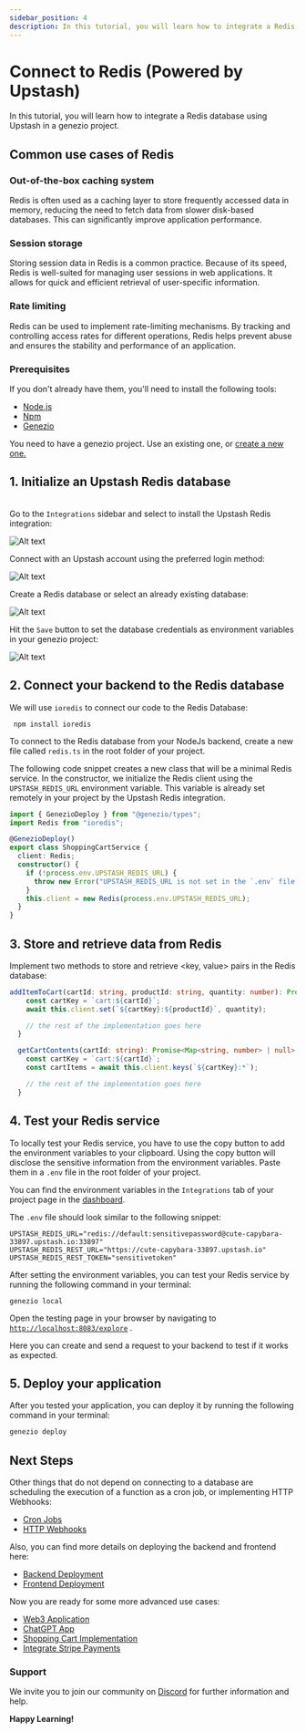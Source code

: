 ```yaml
---
sidebar_position: 4
description: In this tutorial, you will learn how to integrate a Redis database using Upstash in a genezio project.
---
```


# Connect to Redis (Powered by Upstash)

<head>
  <title>Connect to Redis (Powered by Upstash)</title>
</head>

In this tutorial, you will learn how to integrate a Redis database using Upstash in a genezio project.

## Common use cases of Redis

### Out-of-the-box caching system <a href="#out-of-the-box-caching-system" id="out-of-the-box-caching-system"></a>

Redis is often used as a caching layer to store frequently accessed data in memory, reducing the need to fetch data from slower disk-based databases. This can significantly improve application performance.

### Session storage <a href="#session-storage" id="session-storage"></a>

Storing session data in Redis is a common practice. Because of its speed, Redis is well-suited for managing user sessions in web applications. It allows for quick and efficient retrieval of user-specific information.

### Rate limiting <a href="#rate-limiting" id="rate-limiting"></a>

Redis can be used to implement rate-limiting mechanisms. By tracking and controlling access rates for different operations, Redis helps prevent abuse and ensures the stability and performance of an application.

### Prerequisites

If you don't already have them, you'll need to install the following tools:

- [Node.js](https://nodejs.org/en/download/current)
- [Npm](https://docs.npmjs.com/downloading-and-installing-node-js-and-npm)
- [Genezio](/docs/getting-started)

You need to have a genezio project. Use an existing one, or [create a new one.](/docs/getting-started)

## 1. Initialize an Upstash Redis database

\
Go to the `Integrations` sidebar and select to install the Upstash Redis integration:

![Alt text](/img/integrations.webp)

Connect with an Upstash account using the preferred login method:

![Alt text](https://genezio.com/posts/image.png)

Create a Redis database or select an already existing database:

![Alt text](https://genezio.com/posts/image-1.png)

Hit the `Save` button to set the database credentials as environment variables in your genezio project:

![Alt text](https://genezio.com/posts/image-2.png)

## 2. Connect your backend to the Redis database

We will use `ioredis` to connect our code to the Redis Database:

```
 npm install ioredis
```

To connect to the Redis database from your NodeJs backend, create a new file called `redis.ts` in the root folder of your project.

The following code snippet creates a new class that will be a minimal Redis service. In the constructor, we initialize the Redis client using the `UPSTASH_REDIS_URL` environment variable. This variable is already set remotely in your project by the Upstash Redis integration.

<!-- {% code title="redis.ts" lineNumbers="true" %} -->

```typescript title="redis.ts" showLineNumbers
import { GenezioDeploy } from "@genezio/types";
import Redis from "ioredis";

@GenezioDeploy()
export class ShoppingCartService {
  client: Redis;
  constructor() {
    if (!process.env.UPSTASH_REDIS_URL) {
      throw new Error("UPSTASH_REDIS_URL is not set in the `.env` file.");
    }
    this.client = new Redis(process.env.UPSTASH_REDIS_URL);
  }
}
```

<!-- {% endcode %} -->

## 3. Store and retrieve data from Redis

Implement two methods to store and retrieve \<key, value> pairs in the Redis database:

<!-- {% code lineNumbers="true" %} -->

```typescript showLineNumbers
addItemToCart(cartId: string, productId: string, quantity: number): Promise<boolean> {
    const cartKey = `cart:${cartId}`;
    await this.client.set(`${cartKey}:${productId}`, quantity);

    // the rest of the implementation goes here
  }

  getCartContents(cartId: string): Promise<Map<string, number> | null> {
    const cartKey = `cart:${cartId}`;
    const cartItems = await this.client.keys(`${cartKey}:*`);

    // the rest of the implementation goes here
  }
```

<!-- {% endcode %} -->

## 4. Test your Redis service

To locally test your Redis service, you have to use the copy button to add the environment variables to your clipboard. Using the copy button will disclose the sensitive information from the environment variables. Paste them in a `.env` file in the root folder of your project.

You can find the environment variables in the `Integrations` tab of your project page in the [dashboard](https://app.genez.io/).

The `.env` file should look similar to the following snippet:

<!-- {% code title=".env" lineNumbers="true" %} -->

```fallback code title=".env" showLineNumbers
UPSTASH_REDIS_URL="redis://default:sensitivepassword@cute-capybara-33897.upstash.io:33897"
UPSTASH_REDIS_REST_URL="https://cute-capybara-33897.upstash.io"
UPSTASH_REDIS_REST_TOKEN="sensitivetoken"
```

<!-- {% endcode %} -->

After setting the environment variables, you can test your Redis service by running the following command in your terminal:

```
genezio local
```

Open the testing page in your browser by navigating to [`http://localhost:8083/explore`](http://localhost:8083/explore) .

Here you can create and send a request to your backend to test if it works as expected.

## 5. Deploy your application

After you tested your application, you can deploy it by running the following command in your terminal:

```bash
genezio deploy
```

## Next Steps

Other things that do not depend on connecting to a database are scheduling the execution of a function as a cron job, or implementing HTTP Webhooks:

- [Cron Jobs](/docs/features/cron-methods)
- [HTTP Webhooks](/docs/features/http-methods-webhooks)

Also, you can find more details on deploying the backend and frontend here:

- [Backend Deployment](/docs/features/backend-deployment)
- [Frontend Deployment](/docs/features/frontend-deployment)

Now you are ready for some more advanced use cases:

- [Web3 Application](https://genezio.com/blog/create-your-first-web3-app/)
- [ChatGPT App](https://genezio.com/blog/create-your-first-app-using-chatgpt/)
- [Shopping Cart Implementation](https://genezio.com/blog/implement-a-shopping-cart-using-typescript-redis-and-react/)
- [Integrate Stripe Payments](https://genezio.com/blog/integrate-stripe-payments/)

### Support <a href="#support" id="support"></a>

We invite you to join our community on [Discord](https://discord.gg/uc9H5YKjXv) for further information and help.

**Happy Learning!**
